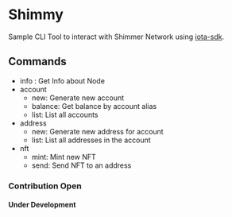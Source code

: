 # Shimmy

Sample CLI Tool to interact with Shimmer Network using [iota-sdk](https://www.npmjs.com/package/@iota/sdk#getting-started).

## Commands

- info : Get Info about Node
- account
  - new: Generate new account
  - balance: Get balance by account alias
  - list: List all accounts
- address
  - new: Generate new address for account
  - list: List all addresses in the account
- nft
  - mint: Mint new NFT
  - send: Send NFT to an address

### Contribution Open

#### Under Development
